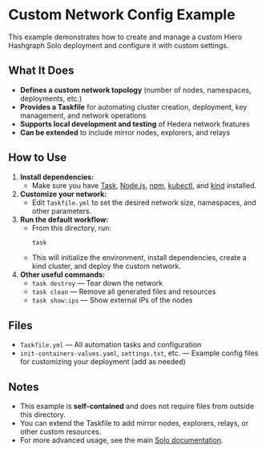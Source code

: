 # Custom Network Config Example

This example demonstrates how to create and manage a custom Hiero Hashgraph Solo deployment and configure it with custom settings.

## What It Does
- **Defines a custom network topology** (number of nodes, namespaces, deployments, etc.)
- **Provides a Taskfile** for automating cluster creation, deployment, key management, and network operations
- **Supports local development and testing** of Hedera network features
- **Can be extended** to include mirror nodes, explorers, and relays

## How to Use
1. **Install dependencies:**
   - Make sure you have [Task](https://taskfile.dev/), [Node.js](https://nodejs.org/), [npm](https://www.npmjs.com/), [kubectl](https://kubernetes.io/docs/tasks/tools/), and [kind](https://kind.sigs.k8s.io/) installed.
2. **Customize your network:**
   - Edit `Taskfile.yml` to set the desired network size, namespaces, and other parameters. 
3. **Run the default workflow:**
   - From this directory, run:
     ```sh
     task
     ```
   - This will initialize the environment, install dependencies, create a kind cluster, and deploy the custom network.
4. **Other useful commands:**
   - `task destroy` — Tear down the network
   - `task clean` — Remove all generated files and resources
   - `task show:ips` — Show external IPs of the nodes

## Files
- `Taskfile.yml` — All automation tasks and configuration
- `init-containers-values.yaml`, `settings.txt`, etc. — Example config files for customizing your deployment (add as needed)

## Notes
- This example is **self-contained** and does not require files from outside this directory.
- You can extend the Taskfile to add mirror nodes, explorers, relays, or other custom resources.
- For more advanced usage, see the main [Solo documentation](https://github.com/hashgraph/solo).

